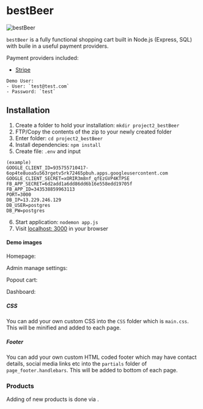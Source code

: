 # bestBeer

![bestBeer](https://github.com/tomaslee622/project2_bestBeer/blob/master/public/asset/logo.png?raw=true)

`bestBeer` is a fully functional shopping cart built in Node.js (Express, SQL) with buile in a useful payment providers.

Payment providers included:

- [Stripe](https://stripe.com/)

```
Demo User:
- User: `test@test.com`
- Password: `test`
```

## Installation

1. Create a folder to hold your installation: `mkdir project2_bestBeer`
2. FTP/Copy the contents of the zip to your newly created folder
3. Enter folder: `cd project2_bestBeer`
4. Install dependencies: `npm install`
5. Create file: `.env` and input 

```
(example)
GOOGLE_CLIENT_ID=935755710417-6op4te8uoa5u563rgetv5rk72465pbuh.apps.googleusercontent.com
GOOGLE_CLIENT_SECRET=xORIR3m8nf_qfEzGVP4KTPSE
FB_APP_SECRET=6d2add1a6dd86dd6b16e558edd19705f
FB_APP_ID=343538859963113
PORT=3000
DB_IP=13.229.246.129
DB_USER=postgres
DB_PW=postgres
```

6. Start application: `nodemon app.js`
7. Visit [localhost: 3000](localhost:3000) in your browser

#### Demo images

Homepage:
<!-- ![Homepage]() -->

Admin manage settings:
<!-- ![Admin manage settings]() -->

Popout cart:
<!-- ![Popout cart]() -->

Dashboard:
<!-- ![Dashboard])() -->

##### CSS

You can add your own custom CSS into the `CSS` folder which is `main.css`. This will be minified and added to each page.

##### Footer

You can add your own custom HTML coded footer which may have contact details, social media links etc into the `partials` folder of `page_footer.handlebars`. This will be added to bottom of each page.

### Products

Adding of new products is done via .

